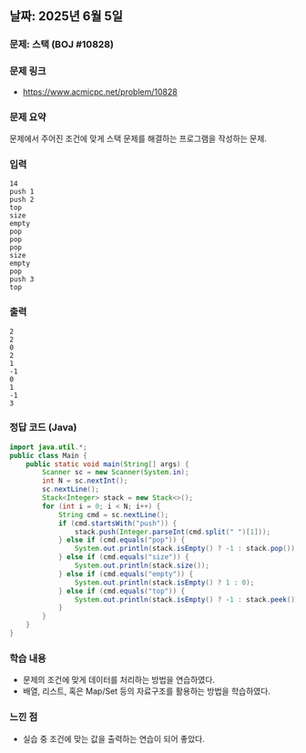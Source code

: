 ## 날짜: 2025년 6월 5일

### 문제: 스택 (BOJ #10828)
### 문제 링크
- https://www.acmicpc.net/problem/10828

### 문제 요약
문제에서 주어진 조건에 맞게 스택 문제를 해결하는 프로그램을 작성하는 문제.

### 입력
```
14
push 1
push 2
top
size
empty
pop
pop
pop
size
empty
pop
push 3
top
```

### 출력
```
2
2
0
2
1
-1
0
1
-1
3
```

### 정답 코드 (Java)
```java
import java.util.*;
public class Main {
    public static void main(String[] args) {
        Scanner sc = new Scanner(System.in);
        int N = sc.nextInt();
        sc.nextLine();
        Stack<Integer> stack = new Stack<>();
        for (int i = 0; i < N; i++) {
            String cmd = sc.nextLine();
            if (cmd.startsWith("push")) {
                stack.push(Integer.parseInt(cmd.split(" ")[1]));
            } else if (cmd.equals("pop")) {
                System.out.println(stack.isEmpty() ? -1 : stack.pop());
            } else if (cmd.equals("size")) {
                System.out.println(stack.size());
            } else if (cmd.equals("empty")) {
                System.out.println(stack.isEmpty() ? 1 : 0);
            } else if (cmd.equals("top")) {
                System.out.println(stack.isEmpty() ? -1 : stack.peek());
            }
        }
    }
}

```

### 학습 내용
- 문제의 조건에 맞게 데이터를 처리하는 방법을 연습하였다.
- 배열, 리스트, 혹은 Map/Set 등의 자료구조를 활용하는 방법을 학습하였다.

### 느낀 점
- 실습 중 조건에 맞는 값을 출력하는 연습이 되어 좋았다.

